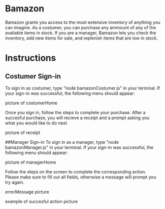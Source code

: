 # Bamazon
Bamazon grants you access to the most extensive inventory of anything you can imagine. As a costumer, you can purchase any ammount of any of the avaliable items in stock. If you are a manager, Bamazon lets you check the inventory, add new items for sale, and replenish items that are low in stock.

# Instructions
## Costumer Sign-in
To sign in as costumer, type "node bamazonCostumer.js" in your terminal. If your sign-in was successful, the following menu should appear:

picture of costumerHome

Once you sign in, follow the steps to complete your purchase. After a succesful purchase, you will recieve a receipt and a prompt asking you what you would like to do next

picture of receipt

##Manager Sign-in
To sign in as a manager, type "node bamazonManager.js" in your terminal. If your sign-in was successful, the following menu should appear:

picture of managerHome

Follow the steps on the screen to complete the corresponding action. Please make sure to fill out all fields, otherwise a message will prompt you try again.

errorMessage picture

example of succesful action picture


 